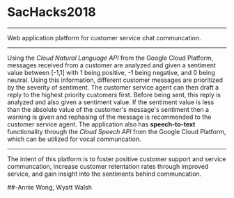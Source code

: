 # **SacHacks2018**
___
Web application platform for customer service chat communcation. 
***
Using the *Cloud Natural Language API* from the Google Cloud Platform, messages received from a customer are analyzed and given a sentiment value between [-1,1] with 1 being positive, -1 being negative, and 0 being neutral. Using this information, different customer messages are prioritized by the severity of sentiment. The customer service agent can then draft a reply to the highest priority customers first. Before being sent, this reply is analyzed and also given a sentiment value. If the sentiment value is less than the absolute value of the customer's message's sentiment then a warning is given and rephasing of the message is recommended to the customer service agent. The application also has **speech-to-text** functionality through the *Cloud Speech API* from the Google Cloud Platform, which can be utilized for vocal communcation. 
***
The intent of this platform is to foster positive customer support and service communcation, increase customer retentation rates through improved service, and gain insight into the sentiments behind communcation.

##-Annie Wong, Wyatt Walsh 



